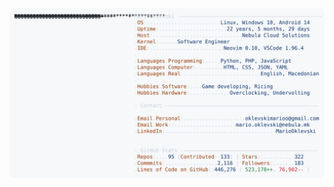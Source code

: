 <a href="https://github.com/MarioOklevski/MarioOklevski">
  <picture>
    <source media="(prefers-color-scheme: dark)" srcset="https://raw.githubusercontent.com/MarioOklevski/MarioOklevski/main/dark_mode.svg">
    <img alt="Mario Oklevski's GitHub Profile README" src="https://raw.githubusercontent.com/MarioOklevski/MarioOklevski/main/light_mode.svg">
  </picture>
</a>